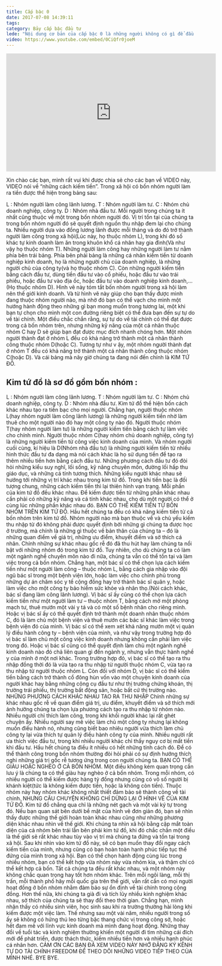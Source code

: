 ```yaml
---
title: Cấp bậc 0
date: 2017-07-08 14:39:11
tags:
category: Bảy cấp bậc đầu tư
lede: "Nội dung cơ bản của cấp bậc 0 là những người không có gì để đầu tư."
video: https://www.youtube.com/embed/0CiQfr0joeM
---
```


<iframe width="560" height="315" src="https://www.youtube.com/embed/0CiQfr0joeM" frameborder="0" allowfullscreen></iframe>

Xin chào các bạn, mình rất vui khi được chia sẻ cho các bạn về VIDEO này, VIDEO nói về “những cách kiếm tiền”.
Trong xã hội có bốn nhóm người làm ra tiền được thể hiện trong bảng sau:

L : Nhóm người làm công lãnh lương.
T : Nhóm người làm tư.
C : Nhóm chủ doanh nghiệp, công ty.
D : Nhóm nhà đầu tư.
Mỗi người trong chúng ta ít nhất cũng thuộc về một trong bốn nhóm người đó. Vị trí tồn tại của chúng ta trong bốn nhóm người đó sẽ quyết định nguồn thu nhập đem lại cho chúng ta. Nhiều người dựa vào đồng lương lãnh được mỗi tháng và do đó trở thành người làm công trong xã hội(Lúc này, họ thuộc nhóm L), trong khi đó số khác tự kinh doanh làm ăn trong khuôn khổ cá nhân hay gia đình(Và như vậy họ thuộc nhóm T). Những người làm công hay những người làm tư nằm phía bên trái bảng. Phía bên phải bảng là những cá nhân kiếm tiền từ doanh nghiệp kinh doanh, họ là những người chủ của doanh nghiệp, là những người chủ của công ty(và họ thuộc nhóm C). Còn những người kiếm tiền bằng cách đầu tư, dùng tiền đầu tư vào cổ phiếu, hoặc đầu tư vào trái phiếu, hoặc đầu tư vào địa ốc, hoặc đầu tư vào doanh nghiệp kinh doanh,…(Họ thuộc nhóm D).
Hình vẽ này tóm tắt bốn nhóm người trong xã hội làm nên thế giới kinh doanh. Và từ hình vẽ này giúp cho bạn thấy được mình đang thuộc nhóm người nào, mà nhờ đó bạn có thể vạch cho mình một hướng hành động theo những gì bạn mong muốn trong tương lai, một khi bạn tự chọn cho mình một con đường riêng biệt có thể đưa bạn đến sự tự do về tài chính. Một điều chắc chắn rằng, sự tự do về tài chính có thể đạt được trong cả bốn nhóm trên, nhưng những kỹ năng của một cá nhân thuộc nhóm C hay D sẽ giúp bạn đạt được mục đích nhanh chóng hơn. Một nhóm người thành đạt ở nhóm L đều có khả năng trở thành một cá nhân thành công thuộc nhóm D(hoặc C). Tương tự như v ậy, một nhóm người thành đạt ở nhóm T đều có khả năng trở thành một cá nhân thành công thuộc nhóm C(hoặc D).
Và cái bảng mà nãy giờ chúng ta đang nói đến chính là KIM TỨ ĐỒ.

## Kim tứ đồ là sơ đồ gồm bốn nhóm :

L : Nhóm người làm công lãnh lương.
T : Nhóm người làm tư.
C : Nhóm chủ doanh nghiệp, công ty.
D : Nhóm nhà đầu tư.
Kim tứ đồ thể hiện bốn cách khác nhau tạo ra tiền bạc cho mọi người. Chẳng hạn, người thuộc nhóm L(hay nhóm người làm công lãnh lương) là những người kiếm tiền nhờ làm thuê cho một người nào đó hay một công ty nào đó. Người thuộc nhóm T(hay nhóm người làm tư) là những người kiếm tiền bằng cách tự làm việc cho chính mình. Người thuộc nhóm C(hay nhóm chủ doanh nghiệp, công ty) là những người kiếm tiền từ công việc kinh doanh của mình. Và nhóm người cuối cùng, kí hiệu là D(Nhóm nhà đầu tư) là những người kiếm tiền từ nhiều hình thức đầu tư đa dạng mà nói cách khác là họ sử dụng tiền để tạo ra thêm nhiều tiền hơn bằng cách đầu tư.
Những phương cách đầu tư đó đòi hỏi những kiểu suy nghĩ, lối sống, kỹ năng chuyên môn, đường lối hấp thu giáo dục, và những cá tính tương thích. Những kiểu người khác nhau sẽ hướng tới những vị trí khác nhau trong kim tứ đồ.
Trong khi tiền bạc là đối tượng chung, những cách kiếm tiền thì lại thiên hình vạn trạng. Mỗi phần của kim tứ đồ đều khác nhau. Để kiếm được tiền từ những phần khác nhau cần phải có những kỹ năng và cá tính khác nhau, cho dù một người có thể ở cùng lúc những phần khác nhau đó.
BẠN CÓ THỂ KIẾM TIỀN TỪ BỐN NHÓM TRÊN KIM TỨ ĐỒ.
Hầu hết chúng ta đều có khả năng kiếm tiền từ cả bốn nhóm trên kim tứ đồ. Nhóm người nào mà bạn thuộc về và chủ yếu kiếm thu nhập từ đó không phải được quyết định bởi những gì chúng ta được học ở trường, mà chính là những gì thuộc về bản thân của chúng ta – đó là những quan điểm về giá trị, những ưu điểm, khuyết điểm và sở thích cá nhân. Chính những sự khác nhau gốc rễ đó đã thu hút hay làm chúng ta nổi bật với những nhóm đó trong kim tứ đồ.
Tuy nhiên, cho dù chúng ta có làm một ngành nghề chuyên môn nào đi nữa, chúng ta vẫn có thể tồn tại và làm việc trong cả bốn nhóm. Chẳng hạn, một bác sĩ có thể chọn lựa cách kiếm tiền như một người làm công – thuộc nhóm L, bằng cách gia nhập vào đội ngũ bác sĩ trong một bệnh viện lớn, hoặc làm việc cho chính phủ trong những dự án chăm sóc y tế cộng đồng hay trở thành bác sĩ quân y, hoặc làm việc cho một công ty bảo hiểm sức khỏe và nhân thọ.(Nói cách khác, bác sĩ đang làm công lãnh lương).
Vị bác sĩ ấy cũng có thể chọn lựa cách kiếm tiền như một người làm tư – thuộc nhóm T, bằng cách mở một phòng mạch tư, thuê mướn một vài y tá và có một số bệnh nhân cho riêng mình.
Hoặc vị bác sĩ ấy có thể quyết định trở thành một doanh nhân thuộc nhóm C, đó là làm chủ một bệnh viện và thuê mướn các bác sĩ khác làm việc trong bệnh viện đó của mình. Vị bác sĩ có thể xem xét khả năng mướn một vị quản lý điều hành công ty – bệnh viện của mình, và như vậy trong trường hợp đó vị bác sĩ làm chủ một công việc kinh doanh nhưng không cần phải làm việc trong đó.
Hoặc vị bác sĩ cũng có thể quyết định làm chủ một ngành nghề kinh doanh nào đó chả liên quan gì đến ngành y, nhưng vẫn thực hành nghề y của mình ở một nơi khác. Trong trường hợp đó, vị bác sĩ có thể tạo ra thu nhập đồng thời đó là vừa tạo ra thu nhập từ người thuộc nhóm C, vừa tạo ra thu nhập từ người thuộc nhóm L.
Còn đối với nhóm D, vị bác sĩ có thể kiếm tiền bằng cách trở thành cổ đông hùn vốn vào một chuyện kinh doanh của người khác hay bằng những công cụ đầu tư như thị trường chứng khoán, thị trường trái phiếu, thị trường bất động sản, hoặc bất cứ thị trường nào.
NHỮNG PHƯƠNG CÁCH KHÁC NHAU TẠO RA THU NHẬP
Chính những sự khác nhau gốc rễ về quan điểm giá trị, ưu điểm, khuyết điểm và sở thích mới ảnh hưởng chúng ta chọn lựa phương cách tạo ra thu nhập từ nhóm nào. Nhiều người chỉ thích làm công, trong khi khối người khác lại rất ghét chuyện ấy. Nhiều người say mê việc làm chủ một công ty nhưng lại không muốn điều hành nó, nhưng cũng biết bao nhiêu người vừa thích làm chủ công ty lại vừa thích tự quản lý điều hành công ty của mình. Nhiều người rất ưa thích việc đầu tư, trong khi nhiều người khác chỉ thấy nguy cơ bị mất tiền khi đầu tư. Hầu hết chúng ta điều ít nhiều có hết những tính cách đó. Để có thể thành công trong bốn nhóm thường đòi hỏi phải có sự định hướng thích nghi những giá trị gốc rễ tương ứng trong con người chúng ta.
BẠN CÓ THỂ GIÀU HOẶC NGHÈO Ở CẢ BỐN NHÓM.
Một điều không kém quan trọng cần lưu ý là chúng ta có thể giàu hay nghèo ở cả bốn nhóm. Trong mỗi nhóm, có nhiều người có thể kiếm được hàng tỷ đồng nhưng cũng có vô số người bị khánh kiệt(tức là không kiếm được tiền, hoặc là không còn tiền). Thuộc nhóm này hay nhóm khác không nhất thiết đảm bảo sẽ thành công về tài chính.
NHƯNG CÂU CHUYỆN KHÔNG CHỈ DỪNG LẠI Ở HÌNH VẼ CỦA KIM TỨ ĐỒ.
Kim tứ đồ chẳng qua chỉ là những nét gạch và một vài ký tự trong đó.
Nếu bạn quan sát bên dưới bề mặt của hình vẽ đơn giản đó, bạn sẽ nhìn thấy được những thế giới hoàn toàn khác nhau cũng như những phương diện khác nhau nhìn về thế giới. Khi chúng ta nhìn xã hội bằng cặp mắt toàn diện của cả nhóm bên trái lẫn bên phải kim tứ đồ, khi đó chắc chắn một điều là thế giới sẽ rất khác nhau tùy vào vị trí mà chúng ta đứng và tồn tại trong xã hội.
Sau khi nhìn vào kim tứ đồ này, sẽ có bạn muốn thay đổi ngay cách kiếm tiền của mình, nhưng cũng có bạn hoàn toàn hạnh phúc tiếp tục thế đứng của mình trong xã hội. Bạn có thể chọn hành động cùng lúc trong nhiều nhóm, bạn có thể kết hợp vừa nhóm này vừa nhóm kia, và thậm chí có thể kết hợp cả bốn. Tất cả chúng ta đều rất khác nhau, và một nhóm này không chắc quan trọng hay tốt hơn nhóm khác. Trên mỗi ngôi làng, mỗi thị trấn, mỗi thành phố hãy mỗi quốc gia trên thế giới, vẫn rất cần có mọi người hoạt đồng ở bốn nhóm nhằm đảm bảo sự ổn định về tài chính trong cộng đồng.
Hơn thế nữa, khi chúng ta già đi và tích lũy nhiều kinh nghiệm khác nhau, sở thích của chúng ta sẽ thay đổi theo thời gian. Chẳng hạn, mình nhận thấy có nhiều sinh viên, học sinh sau khi ra trường thường hài lòng khi kiếm được một việc làm. Thế nhưng sau một vài năm, nhiều người trong số ấy sẽ không có hứng thú leo từng bậc thang chức vị trong công sở, hoặc hết đam mê với lĩnh vực kinh doanh mà mình đang hoạt động. Những thay đổi về tuổi tác và kinh nghiệm thường khiến một người đi tìm những cái đích mới để phát triển, được thách thức, kiếm nhiều tiền hơn và nhiều hạnh phúc cá nhân hơn.
CẢM ƠN CÁC BẠN ĐÃ XEM VIDEO NÀY
NHỚ ĐĂNG KÝ KÊNH
TỰ DO TÀI CHÍNH FREEDOM
ĐỂ THEO DÕI NHỮNG VIDEO TIẾP THEO CỦA MÌNH NHÉ.
BYE BYE.